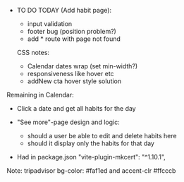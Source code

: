 * TO DO TODAY (Add habit page):
   - input validation 
   - footer bug (position problem?)
   - add * route with page not found

    CSS notes:
   - Calendar dates wrap (set min-width?)
   - responsiveness like hover etc
   - addNew cta hover style solution


Remaining in Calendar:
* Click a date and get all habits for the day

* "See more"-page design and logic:
   - should a user be able to edit and delete habits here
   - should it display only the habits for that day



* Had in package.json
"vite-plugin-mkcert": "^1.10.1",

Note: tripadvisor bg-color: #faf1ed and accent-clr #ffcccb